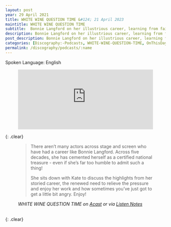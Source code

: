 ```yaml
---
layout: post
year: 29 April 2021
title: WHITE WINE QUESTION TIME &#124; 21 April 2023
maintitle: WHITE WINE QUESTION TIME
subtitle:  Bonnie Langford on her illustrious career, learning from failure, and standing up for yourself
description: Bonnie Langford on her illustrious career, learning from failure, and standing up for yourself.
post_description: Bonnie Langford on her illustrious career, learning from failure, and standing up for yourself.
categories: [Discography:-Podcasts, WHITE-WINE-QUESTION-TIME, OnThisDay21April]
permalink: /discography/podcasts/:name
---
```


<p>Spoken Language: English</p>

<figure class="fig3">
<iframe title="Embed Player" width="100%" height="188px" src="https://embed.acast.com/acaaaf98-69c1-4a94-b843-5ea7e3892f66/642efe9c26271400104282c4" scrolling="no" frameBorder="0" style="border:none;overflow:hidden;"></iframe>
</figure>

{: .clear}

<figure class="fig3">
<blockquote>
<p>There aren’t many actors across stage and screen who have had a career like Bonnie Langford. Across five decades, she has cemented herself as a certified national treasure - even if she’s far too humble to admit such a thing!</p>
<p>She sits down with Kate to discuss the highlights from her storied career, the renewed need to relieve the pressure and enjoy her work and how sometimes you’ve just got to get a little bit angry. Enjoy!</p>
</blockquote>
<cite>WHITE WINE QUESTION TIME on <a class="external-link" href="https://shows.acast.com/acaaaf98-69c1-4a94-b843-5ea7e3892f66/642efe9c26271400104282c4">Acast</a> or via <a class="external-link" href="https://www.listennotes.com/podcasts/white-wine/bonnie-langford-on-her-DEmFcvg1MTQ">Listen Notes</a></cite>
</figure>

<br />{: .clear}


